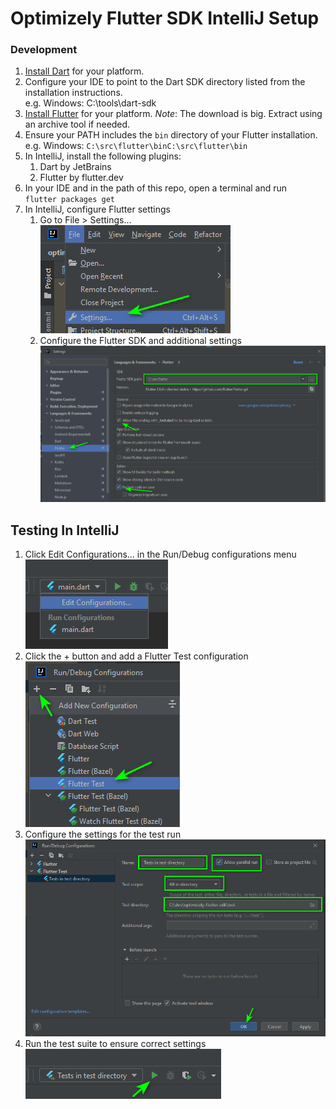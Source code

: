 # Optimizely Flutter SDK IntelliJ Setup

### Development

1. [Install Dart](https://dart.dev/get-dart#install) for your platform.
2. Configure your IDE to point to the Dart SDK directory listed from the installation instructions. <br/> e.g. Windows: C:\tools\dart-sdk
3. [Install Flutter](https://docs.flutter.dev/get-started/install) for your platform.
*Note*: The download is big. Extract using an archive tool if needed. 
4. Ensure your PATH includes the `bin` directory of your Flutter installation. <br/> e.g. Windows: `C:\src\flutter\binC:\src\flutter\bin`
5. In IntelliJ, install the following plugins:
   1. Dart by JetBrains 
   2. Flutter by flutter.dev
6. In your IDE and in the path of this repo, open a terminal and run <br/>`flutter packages get`
7. In IntelliJ, configure Flutter settings
   1. Go to File > Settings...  
      ![](docs/intellij-settings-menu.png)
   2. Configure the Flutter SDK and additional settings  
      ![](docs/intellij-settings-flutter.png)

## Testing In IntelliJ

1. Click Edit Configurations... in the Run/Debug configurations menu  
   ![](docs/edit-config.png)
2. Click the + button and add a Flutter Test configuration  
   ![](docs/add-flutter-test-config.png)
3. Configure the settings for the test run  
   ![](docs/flutter-test-config-values.png)
4. Run the test suite to ensure correct settings  
   ![](docs/run-flutter-test.png)